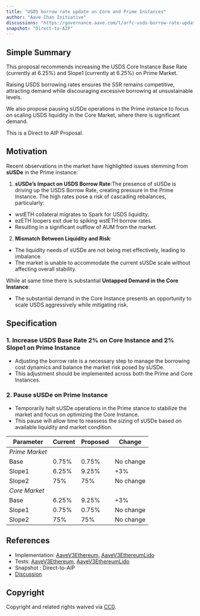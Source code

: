 ```yaml
---
title: "USDS borrow rate update on Core and Prime Instances"
author: "Aave Chan Initiative"
discussions: "https://governance.aave.com/t/arfc-usds-borrow-rate-update-on-core-and-prime-instances/19901"
snapshot: "Direct-to-AIP"
---
```


## Simple Summary

This proposal recommends increasing the USDS Core Instance Base Rate (currently at 6.25%) and Slope1 (currently at 6.25%) on Prime Market.

Raising USDS borrowing rates ensures the SSR remains competitive, attracting demand while discouraging excessive borrowing at unsustainable levels.

We also propose pausing sUSDe operations in the Prime instance to focus on scaling USDS liquidity in the Core Market, where there is significant demand.

This is a Direct to AIP Proposal.

## Motivation

Recent observations in the market have highlighted issues stemming from **sUSDe** in the Prime instance:

1. **sUSDe’s Impact on USDS Borrow Rate**:The presence of sUSDe is driving up the USDS Borrow Rate, creating pressure in the Prime Instance. The high rates pose a risk of cascading rebalances, particularly:

- wstETH collateral migrates to Spark for USDS liquidity.
- ezETH loopers exit due to spiking wstETH borrow rates.
- Resulting in a significant outflow of AUM from the market.

2. **Mismatch Between Liquidity and Risk**:

- The liquidity needs of sUSDe are not being met effectively, leading to imbalance.
- The market is unable to accommodate the current sUSDe scale without affecting overall stability.

While at same time there is substantial **Untapped Demand in the Core Instance**:

- The substantial demand in the Core Instance presents an opportunity to scale USDS aggressively while mitigating risk.

## Specification

### 1. **Increase USDS Base Rate 2% on Core Instance and 2% Slope1 on Prime Instance**

- Adjusting the borrow rate is a necessary step to manage the borrowing cost dynamics and balance the market risk posed by sUSDe.
- This adjustment should be implemented across both the Prime and Core Instances.

### 2. **Pause sUSDe on Prime Instance**

- Temporarily halt sUSDe operations in the Prime stance to stabilize the market and focus on optimizing the Core Instance.
- This pause will allow time to reassess the sizing of sUSDe based on available liquidity and market condition.

| **Parameter**  | **Current** | **Proposed** | **Change** |
| -------------- | ----------- | ------------ | ---------- |
| _Prime Market_ |             |              |            |
| Base           | 0.75%       | 0.75%        | No change  |
| Slope1         | 6.25%       | 9.25%        | +3%        |
| Slope2         | 75%         | 75%          | No change  |
| _Core Market_  |             |              |            |
| Base           | 6.25%       | 9.25%        | +3%        |
| Slope1         | 0.75%       | 0.75%        | No change  |
| Slope2         | 75%         | 75%          | No change  |

## References

- Implementation: [AaveV3Ethereum](https://github.com/bgd-labs/aave-proposals-v3/blob/main/src/20241122_Multi_USDSBorrowRateUpdateOnCoreAndPrimeInstances/AaveV3Ethereum_USDSBorrowRateUpdateOnCoreAndPrimeInstances_20241122.sol), [AaveV3EthereumLido](https://github.com/bgd-labs/aave-proposals-v3/blob/main/src/20241122_Multi_USDSBorrowRateUpdateOnCoreAndPrimeInstances/AaveV3EthereumLido_USDSBorrowRateUpdateOnCoreAndPrimeInstances_20241122.sol)
- Tests: [AaveV3Ethereum](https://github.com/bgd-labs/aave-proposals-v3/blob/main/src/20241122_Multi_USDSBorrowRateUpdateOnCoreAndPrimeInstances/AaveV3Ethereum_USDSBorrowRateUpdateOnCoreAndPrimeInstances_20241122.t.sol), [AaveV3EthereumLido](https://github.com/bgd-labs/aave-proposals-v3/blob/main/src/20241122_Multi_USDSBorrowRateUpdateOnCoreAndPrimeInstances/AaveV3EthereumLido_USDSBorrowRateUpdateOnCoreAndPrimeInstances_20241122.t.sol)
- Snapshot : Direct-to-AIP
- [Discussion](https://governance.aave.com/t/arfc-usds-borrow-rate-update-on-core-and-prime-instances/19901)

## Copyright

Copyright and related rights waived via [CC0](https://creativecommons.org/publicdomain/zero/1.0/).

